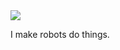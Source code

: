 <img src="https://miro.medium.com/max/640/1*82D2cg8Gpe9CVISaph6RPg.gif" />

I make robots do things.
